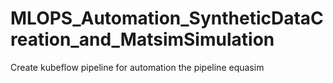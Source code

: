 # MLOPS_Automation_SyntheticDataCreation_and_MatsimSimulation
Create kubeflow pipeline for automation the pipeline equasim
